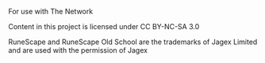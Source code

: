 For use with The Network

Content in this project is licensed under CC BY-NC-SA 3.0

RuneScape and RuneScape Old School are the trademarks of Jagex Limited and are used with the permission of Jagex
